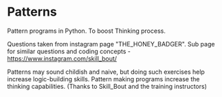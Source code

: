 # Patterns
Pattern programs in Python. To boost Thinking process.

Questions taken from instagram page "THE_HONEY_BADGER". Sub page for similar questions and coding concepts -
https://www.instagram.com/skill_bout/

Patterns may sound childish and naive, but doing such exercises help increase logic-building skills. Pattern making programs increase the thinking capabilities.
(Thanks to Skill_Bout and the training instructors)
